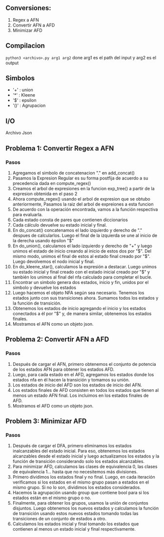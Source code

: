 
## Conversiones:

1. Regex a AFN
2. Convertir AFN a AFD
3. Minimizar AFD 

## Compilacion
`python3 <archivo>.py arg1 arg2`  done arg1 es el path del input y arg2 es el output

## Simbolos
- '+' : union 
- '*' : Kleene
- '$' : epsilon 
- '()' : Agrupacion

## I/O 
Archivo Json

## Problema 1: Convertir Regex a AFN

### Pasos

1. Agregamos el simbolo de concatenacion "." en add_concat()
2. Pasamos la Expresion Regular es su forma postfija de acuerdo a su precedencia dada en compute_regex()
3. Creamos el arbol de expresiones en la funcion exp_tree() a partir de la expresion obtenida en el paso 2 
4. Ahora compute_regex() usando el arbol de expresion que se obtubo anteriormente, Pasamos la raiz del arbol de expreiones a esta funcion
5. De acuerdo con la operación encontrada, vamos a la función respectiva para evaluarla.
6. Cada estado consta de pares que contienen diccionarios
7. Cada cálculo devuelve su estado inicial y final.
8. En do_concat() concatenamos el lado izquierdo y derecho de "." despues de calcularlos. Luego el final de la izquierda se une al inicio de la derecha usando èpsilon "$"
9. En do_union(), calculamos el lado izquierdo y derecho de "+" y luego unimos el estado de inicio creando al inicio de estos dos por "$". Del mismo modo, unimos el final de estos al estado final creado por "$". Luego devolvemos el nodo inicial y final.
10. En do_kleene_star(), calculamos la expresión a destacar. Luego unimos su estado inicial y final creado con el estado inicial creado por "$" y también los unimos al final del nfa calculado para completar el bucle.
11. Encontrar un simbolo genera dos estados, inicio y fin, unidos por el simbolo y devuelve los estados
12. Luego hacemos el objeto NFA según sea necesario. Tenemos los estados junto con sus transiciones ahora. Sumamos todos los estados y la función de transición.
13. Obtenemos los estados de inicio agregando el inicio y los estados conectados a él por "$" y, de manera similar, obtenemos los estados finales.
14. Mostramos el AFN como un objeto json.

## Problema 2: Convertir AFN a AFD

### Pasos
1. Después de cargar el AFN, primero obtenemos el conjunto de potencia de los estados AFN para obtener los estados AFD.
2. Luego, para cada estado en el AFD, agregamos los estados donde los estados nfa en él hacen la transición y tomamos su unión.
3. Los estados de inicio del AFD son los estados de inicio del AFN.
4. Los estados finales de AFD consisten en todos los estados que tienen al menos un estado AFN final. Los incluimos en los estados finales de AFD.
5. Mostramos el AFD como un objeto json.

## Problem 3: Minimizar AFD

### Pasos
1. Después de cargar el DFA, primero eliminamos los estados inalcanzables del estado inicial. Para eso, obtenemos los estados alcanzables desde el estado inicial y luego actualizamos los estados y la función de transición considerando solo los estados alcanzables.
2. Para minimizar AFD, calculamos las clases de equivalencia 0, las clases de equivalencia 1... hasta que no necesitemos más divisiones.
3. Primero dividimos los estados final y no final. Luego, en cada iteración verificamos si los estados en el mismo grupo pasan a estados en el mismo grupo. Si no lo son, dividimos los estados considerados.
4. Hacemos la agrupación usando group que contiene bool para si los estados están en el mismo grupo o no.
5. Finalmente, para obtener los grupos, usamos la unión de conjuntos disjuntos. Luego obtenemos los nuevos estados y calculamos la función de transición usando estos nuevos estados tomando todas las transiciones de un conjunto de estados a otro.
6. Calculamos los estados inicial y final tomando los estados que contienen al menos un estado inicial y final respectivamente.
